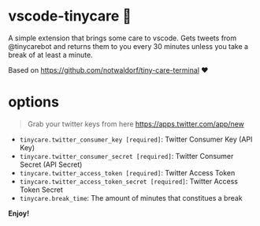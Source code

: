 # vscode-tinycare 🤗

A simple extension that brings some care to vscode. Gets tweets from @tinycarebot and returns them to you every 30 minutes unless you take a break of at least a minute.

Based on https://github.com/notwaldorf/tiny-care-terminal ❤️

# options

> Grab your twitter keys from here https://apps.twitter.com/app/new

* `tinycare.twitter_consumer_key [required]`: Twitter Consumer Key (API Key)
* `tinycare.twitter_consumer_secret [required]`: Twitter Consumer Secret (API Secret)
* `tinycare.twitter_access_token [required]`: Twitter Access Token
* `tinycare.twitter_access_token_secret [required]`: Twitter Access Token Secret
* `tinycare.break_time`: The amount of minutes that constitues a break

**Enjoy!**
